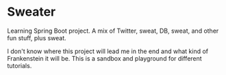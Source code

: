# Sweater

Learning Spring Boot project.
A mix of Twitter, sweat, DB, sweat, and other fun stuff, plus sweat.

I don't know where this project will lead me in the end and what kind of Frankenstein it will be.
This is a sandbox and playground for different tutorials.
